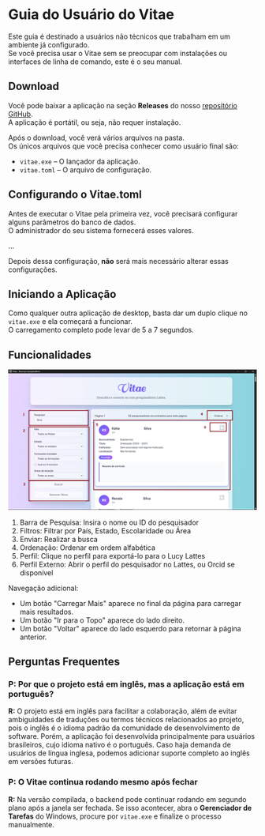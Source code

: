 # Guia do Usuário do Vitae

Este guia é destinado a usuários não técnicos que trabalham em um ambiente já configurado.  
Se você precisa usar o Vitae sem se preocupar com instalações ou interfaces de linha de comando, este é o seu manual.

## Download

Você pode baixar a aplicação na seção **Releases** do nosso [repositório GitHub](https://github.com/lasicuefs/curricFilter).  
A aplicação é portátil, ou seja, não requer instalação.

Após o download, você verá vários arquivos na pasta.  
Os únicos arquivos que você precisa conhecer como usuário final são:

- `vitae.exe` – O lançador da aplicação.  
- `vitae.toml` – O arquivo de configuração.

## Configurando o Vitae.toml

Antes de executar o Vitae pela primeira vez, você precisará configurar alguns parâmetros do banco de dados.  
O administrador do seu sistema fornecerá esses valores.

...

Depois dessa configuração, **não** será mais necessário alterar essas configurações.

## Iniciando a Aplicação

Como qualquer outra aplicação de desktop, basta dar um duplo clique no `vitae.exe` e ela começará a funcionar.  
O carregamento completo pode levar de 5 a 7 segundos.

## Funcionalidades

![Guia](guide.png)

1. Barra de Pesquisa: Insira o nome ou ID do pesquisador  
2. Filtros: Filtrar por País, Estado, Escolaridade ou Área  
3. Enviar: Realizar a busca  
4. Ordenação: Ordenar em ordem alfabética  
5. Perfil: Clique no perfil para exportá-lo para o Lucy Lattes  
6. Perfil Externo: Abrir o perfil do pesquisador no Lattes, ou Orcid se disponível  

Navegação adicional:  
* Um botão "Carregar Mais" aparece no final da página para carregar mais resultados.  
* Um botão "Ir para o Topo" aparece do lado direito.  
* Um botão "Voltar" aparece do lado esquerdo para retornar à página anterior.

## Perguntas Frequentes

### **P:** Por que o projeto está em inglês, mas a aplicação está em português?

**R:** O projeto está em inglês para facilitar a colaboração, além de evitar ambiguidades de traduções ou termos técnicos relacionados ao projeto, pois o inglês é o idioma padrão da comunidade de desenvolvimento de software. Porém, a aplicação foi desenvolvida principalmente para usuários brasileiros, cujo idioma nativo é o português. Caso haja demanda de usuários de língua inglesa, podemos adicionar suporte completo ao inglês em versões futuras.

### **P:** O Vitae continua rodando mesmo após fechar

**R:** Na versão compilada, o backend pode continuar rodando em segundo plano após a janela ser fechada. Se isso acontecer, abra o **Gerenciador de Tarefas** do Windows, procure por `vitae.exe` e finalize o processo manualmente.
